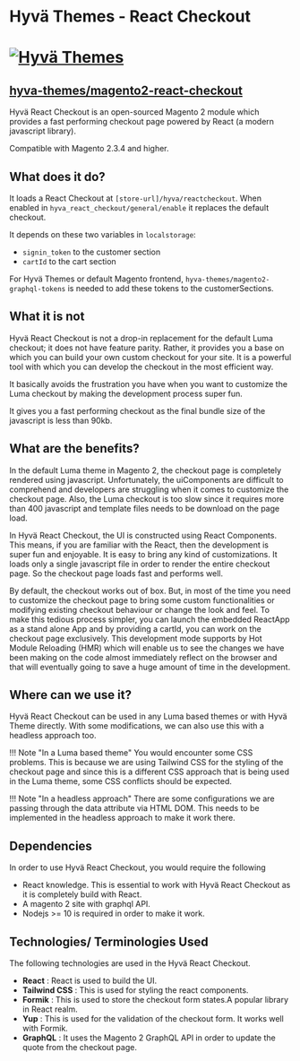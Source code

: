 
# Hyvä Themes - React Checkout

# [![Hyvä Themes](https://github.com/hyva-themes/magento2-react-checkout/blob/documentation/docs/images/logo-hyva.svg)](https://hyva.io/)

## [hyva-themes/magento2-react-checkout](https://github.com/hyva-themes/magento2-react-checkout)
Hyvä React Checkout is an open-sourced Magento 2 module which provides a fast performing checkout page powered by React (a modern javascript library).

Compatible with Magento 2.3.4 and higher.

## What does it do?
It loads a React Checkout at `[store-url]/hyva/reactcheckout`. When enabled in `hyva_react_checkout/general/enable` it replaces the default checkout.

It depends on these two variables in `localstorage`:

- `signin_token` to the customer section
- `cartId` to the cart section

For Hyvä Themes or default Magento frontend, `hyva-themes/magento2-graphql-tokens` is needed to add these tokens to the customerSections.
## What it is not
Hyvä React Checkout is not a drop-in replacement for the default Luma checkout; it does not have feature parity. Rather, it provides you a base on which you can build your own custom checkout for your site. It is a powerful tool with which you can develop the checkout in the most efficient way.

It basically avoids the frustration you have when you want to customize the Luma checkout by making the development process super fun.

It gives you a fast performing checkout as the final bundle size of the javascript is less than 90kb.

## What are the benefits?

In the default Luma theme in Magento 2, the checkout page is completely rendered using javascript. Unfortunately, the uiComponents are difficult to comprehend and developers are struggling when it comes to customize the checkout page. Also, the Luma checkout is too slow since it requires more than 400 javascript and template files needs to be download on the page load.

In Hyvä React Checkout, the UI is constructed using React Components. This means, if you are familiar with the React, then the development is super fun and enjoyable. It is easy to bring any kind of customizations. It loads only a single javascript file in order to render the entire checkout page. So the checkout page loads fast and performs well.

By default, the checkout works out of box. But, in most of the time you need to customize the checkout page to bring some custom functionalities or modifying existing checkout behaviour or change the look and feel. To make this tedious process simpler, you can launch the embedded ReactApp as a stand alone App and by providing a cartId, you can work on the checkout page exclusively. This development mode supports by Hot Module Reloading (HMR) which will enable us to see the changes we have been making on the code almost immediately reflect on the browser and that will eventually going to save a huge amount of time in the development.

## Where can we use it?

Hyvä React Checkout can be used in any Luma based themes or with Hyvä Theme directly. With some modifications, we can also use this with a headless approach too.

!!! Note "In a Luma based theme"
    You would encounter some CSS problems. This is because we are using Tailwind CSS for the styling of the checkout page and since this is a different CSS approach that is being used in the Luma theme, some CSS conflicts should be expected.

!!! Note "In a headless approach"
    There are some configurations we are passing through the data attribute via HTML DOM. This needs to be implemented in the headless approach to make it work there.

## Dependencies

In order to use Hyvä React Checkout, you would require the following

- React knowledge. This is essential to work with Hyvä React Checkout as it is completely build with React.
- A magento 2 site with graphql API.
- Nodejs >= 10 is required in order to make it work.

## Technologies/ Terminologies Used

The following technologies are used in the Hyvä React Checkout.

 - **React** : React is used to build the UI.
 - **Tailwind CSS** : This is used for styling the react components.
 - **Formik** : This is used to store the checkout form states.A popular library in React realm.
 - **Yup** : This is used for the validation of the checkout form. It works well with Formik.
 - **GraphQL** : It uses the Magento 2 GraphQL API in order to update the quote from the checkout page.
